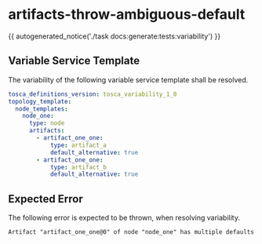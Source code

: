 # artifacts-throw-ambiguous-default

{{ autogenerated_notice('./task docs:generate:tests:variability') }}


## Variable Service Template

The variability of the following variable service template shall be resolved.

```yaml linenums="1"
tosca_definitions_version: tosca_variability_1_0
topology_template:
  node_templates:
    node_one:
      type: node
      artifacts:
        - artifact_one_one:
            type: artifact_a
            default_alternative: true
        - artifact_one_one:
            type: artifact_b
            default_alternative: true
```





## Expected Error

The following error is expected to be thrown, when resolving variability.

```text linenums="1"
Artifact "artifact_one_one@0" of node "node_one" has multiple defaults
```
